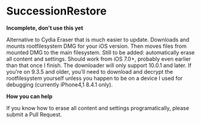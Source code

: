 # SuccessionRestore
**Incomplete, don't use this yet**

Alternative to Cydia Eraser that is much easier to update. Downloads and mounts rootfilesystem DMG for your iOS version. Then moves files from mounted DMG to the main filesystem. Still to be added: automatically erase all content and settings. Should work from iOS 7.0+, probably even earlier than that once I finish. The downloader will only support 10.0.1 and later. If you're on 9.3.5 and older, you'll need to download and decrypt the rootfilesystem yourself unless you happen to be on a device I used for debugging (currently iPhone4,1 8.4.1 only).

**How you can help**

If you know how to erase all content and settings programatically, please submit a Pull Request.
